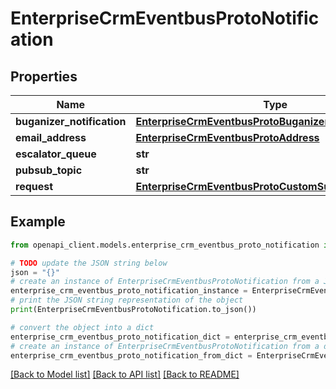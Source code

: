 # EnterpriseCrmEventbusProtoNotification


## Properties

Name | Type | Description | Notes
------------ | ------------- | ------------- | -------------
**buganizer_notification** | [**EnterpriseCrmEventbusProtoBuganizerNotification**](EnterpriseCrmEventbusProtoBuganizerNotification.md) |  | [optional] 
**email_address** | [**EnterpriseCrmEventbusProtoAddress**](EnterpriseCrmEventbusProtoAddress.md) |  | [optional] 
**escalator_queue** | **str** |  | [optional] 
**pubsub_topic** | **str** |  | [optional] 
**request** | [**EnterpriseCrmEventbusProtoCustomSuspensionRequest**](EnterpriseCrmEventbusProtoCustomSuspensionRequest.md) |  | [optional] 

## Example

```python
from openapi_client.models.enterprise_crm_eventbus_proto_notification import EnterpriseCrmEventbusProtoNotification

# TODO update the JSON string below
json = "{}"
# create an instance of EnterpriseCrmEventbusProtoNotification from a JSON string
enterprise_crm_eventbus_proto_notification_instance = EnterpriseCrmEventbusProtoNotification.from_json(json)
# print the JSON string representation of the object
print(EnterpriseCrmEventbusProtoNotification.to_json())

# convert the object into a dict
enterprise_crm_eventbus_proto_notification_dict = enterprise_crm_eventbus_proto_notification_instance.to_dict()
# create an instance of EnterpriseCrmEventbusProtoNotification from a dict
enterprise_crm_eventbus_proto_notification_from_dict = EnterpriseCrmEventbusProtoNotification.from_dict(enterprise_crm_eventbus_proto_notification_dict)
```
[[Back to Model list]](../README.md#documentation-for-models) [[Back to API list]](../README.md#documentation-for-api-endpoints) [[Back to README]](../README.md)


